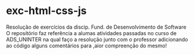 # exc-html-css-js
Resolução de exercícios da discip. Fund. de Desenvolvimento de Software
O  repositório faz referência a alumas atividades passadas no curso de ADS_UNINTER
na qual faço a resolução junto com o professor adicionando ao código alguns comentários
para ,aior compreenção do mesmo!
